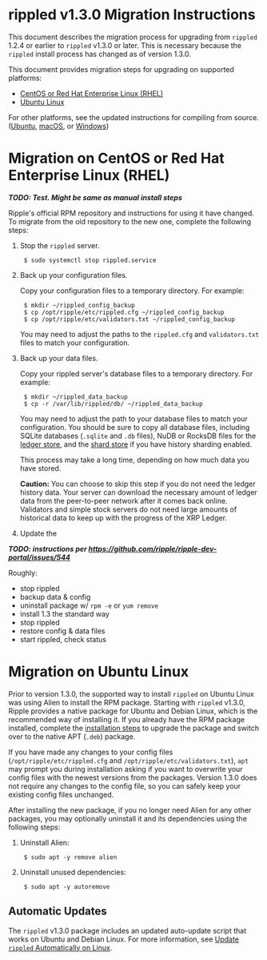 # rippled v1.3.0 Migration Instructions

This document describes the migration process for upgrading from `rippled` 1.2.4 or earlier to `rippled` v1.3.0 or later. This is necessary because the `rippled` install process has changed as of version 1.3.0.

This document provides migration steps for upgrading on supported platforms:

- [CentOS or Red Hat Enterprise Linux (RHEL)](#migration-on-centos-or-red-hat-enterprise-linux-rhel)
- [Ubuntu Linux](#migration-on-ubuntu-linux)

For other platforms, see the updated instructions for compiling from source. ([Ubuntu](build-run-rippled-ubuntu.html), [macOS](build-run-rippled-macos.html), or [Windows](https://github.com/ripple/rippled/tree/develop/Builds/VisualStudio2017))

# Migration on CentOS or Red Hat Enterprise Linux (RHEL)

***TODO: Test. Might be same as manual install steps***

Ripple's official RPM repository and instructions for using it have changed. To migrate from the old repository to the new one, complete the following steps:

1. Stop the `rippled` server.

        $ sudo systemctl stop rippled.service

2. Back up your configuration files.

    Copy your configuration files to a temporary directory. For example:

        $ mkdir ~/rippled_config_backup
        $ cp /opt/ripple/etc/rippled.cfg ~/rippled_config_backup
        $ cp /opt/ripple/etc/validators.txt ~/rippled_config_backup

    You may need to adjust the paths to the `rippled.cfg` and `validators.txt` files to match your configuration.

3. Back up your data files.

    Copy your rippled server's database files to a temporary directory. For example:

        $ mkdir ~/rippled_data_backup
        $ cp -r /var/lib/rippled/db/ ~/rippled_data_backup

    You may need to adjust the path to your database files to match your configuration. You should be sure to copy all database files, including SQLite databases (`.sqlite` and `.db` files), NuDB or RocksDB files for the [ledger store](ledger-history.html), and the [shard store](history-sharding.html) if you have history sharding enabled.

    This process may take a long time, depending on how much data you have stored.

    **Caution:** You can choose to skip this step if you do not need the ledger history data. Your server can download the necessary amount of ledger data from the peer-to-peer network after it comes back online. Validators and simple stock servers do not need large amounts of historical data to keep up with the progress of the XRP Ledger.

4. Update the

***TODO: instructions per https://github.com/ripple/ripple-dev-portal/issues/544***

Roughly:

- stop rippled
- backup data & config
- uninstall package w/ `rpm -e` or `yum remove`
- install 1.3 the standard way
- stop rippled
- restore config & data files
- start rippled, check status


# Migration on Ubuntu Linux

Prior to version 1.3.0, the supported way to install `rippled` on Ubuntu Linux was using Alien to install the RPM package. Starting with `rippled` v1.3.0, Ripple provides a native package for Ubuntu and Debian Linux, which is the recommended way of installing it. If you already have the RPM package installed, complete the [installation steps](install-rippled-on-ubuntu.html) to upgrade the package and switch over to the native APT (`.deb`) package.

If you have made any changes to your config files (`/opt/ripple/etc/rippled.cfg` and `/opt/ripple/etc/validators.txt`), `apt` may prompt you during installation asking if you want to overwrite your config files with the newest versions from the packages. Version 1.3.0 does not require any changes to the config file, so you can safely keep your existing config files unchanged.

After installing the new package, if you no longer need Alien for any other packages, you may optionally uninstall it and its dependencies using the following steps:

1. Uninstall Alien:

        $ sudo apt -y remove alien

2. Uninstall unused dependencies:

        $ sudo apt -y autoremove


## Automatic Updates

The `rippled` v1.3.0 package includes an updated auto-update script that works on Ubuntu and Debian Linux. For more information, see [Update `rippled` Automatically on Linux](update-rippled-automatically-on-linux.html).
